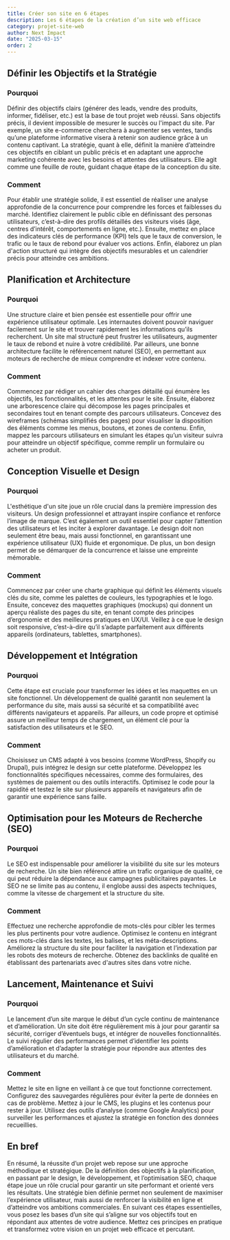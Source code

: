 ```yaml
---
title: Créer son site en 6 étapes
description: Les 6 étapes de la création d’un site web efficace
category: projet-site-web
author: Next Impact
date: "2025-03-15"
order: 2
---
```


 ##  Définir les Objectifs et la Stratégie 

 ###  Pourquoi 

Définir des objectifs clairs (générer des leads, vendre des produits, informer, fidéliser, etc.) est la base de tout projet web réussi. Sans objectifs précis, il devient impossible de mesurer le succès ou l'impact du site. Par exemple, un site e-commerce cherchera à augmenter ses ventes, tandis qu’une plateforme informative visera à retenir son audience grâce à un contenu captivant. La stratégie, quant à elle, définit la manière d’atteindre ces objectifs en ciblant un public précis et en adaptant une approche marketing cohérente avec les besoins et attentes des utilisateurs. Elle agit comme une feuille de route, guidant chaque étape de la conception du site.

 ###  Comment 

Pour établir une stratégie solide, il est essentiel de réaliser une analyse approfondie de la concurrence pour comprendre les forces et faiblesses du marché. Identifiez clairement le public cible en définissant des personas utilisateurs, c’est-à-dire des profils détaillés des visiteurs visés (âge, centres d’intérêt, comportements en ligne, etc.). Ensuite, mettez en place des indicateurs clés de performance (KPI) tels que le taux de conversion, le trafic ou le taux de rebond pour évaluer vos actions. Enfin, élaborez un plan d'action structuré qui intègre des objectifs mesurables et un calendrier précis pour atteindre ces ambitions.


 ##  Planification et Architecture 

 ###  Pourquoi 

Une structure claire et bien pensée est essentielle pour offrir une expérience utilisateur optimale. Les internautes doivent pouvoir naviguer facilement sur le site et trouver rapidement les informations qu’ils recherchent. Un site mal structuré peut frustrer les utilisateurs, augmenter le taux de rebond et nuire à votre crédibilité. Par ailleurs, une bonne architecture facilite le référencement naturel (SEO), en permettant aux moteurs de recherche de mieux comprendre et indexer votre contenu.

 ###  Comment 

Commencez par rédiger un cahier des charges détaillé qui énumère les objectifs, les fonctionnalités, et les attentes pour le site. Ensuite, élaborez une arborescence claire qui décompose les pages principales et secondaires tout en tenant compte des parcours utilisateurs. Concevez des wireframes (schémas simplifiés des pages) pour visualiser la disposition des éléments comme les menus, boutons, et zones de contenu. Enfin, mappez les parcours utilisateurs en simulant les étapes qu’un visiteur suivra pour atteindre un objectif spécifique, comme remplir un formulaire ou acheter un produit.


 ##  Conception Visuelle et Design 

 ###  Pourquoi 

L'esthétique d'un site joue un rôle crucial dans la première impression des visiteurs. Un design professionnel et attrayant inspire confiance et renforce l’image de marque. C’est également un outil essentiel pour capter l’attention des utilisateurs et les inciter à explorer davantage. Le design doit non seulement être beau, mais aussi fonctionnel, en garantissant une expérience utilisateur (UX) fluide et ergonomique. De plus, un bon design permet de se démarquer de la concurrence et laisse une empreinte mémorable.

 ###  Comment 

Commencez par créer une charte graphique qui définit les éléments visuels clés du site, comme les palettes de couleurs, les typographies et le logo. Ensuite, concevez des maquettes graphiques (mockups) qui donnent un aperçu réaliste des pages du site, en tenant compte des principes d’ergonomie et des meilleures pratiques en UX/UI. Veillez à ce que le design soit responsive, c’est-à-dire qu’il s’adapte parfaitement aux différents appareils (ordinateurs, tablettes, smartphones).


 ##  Développement et Intégration 

 ###  Pourquoi 

Cette étape est cruciale pour transformer les idées et les maquettes en un site fonctionnel. Un développement de qualité garantit non seulement la performance du site, mais aussi sa sécurité et sa compatibilité avec différents navigateurs et appareils. Par ailleurs, un code propre et optimisé assure un meilleur temps de chargement, un élément clé pour la satisfaction des utilisateurs et le SEO.

 ###  Comment 

Choisissez un CMS adapté à vos besoins (comme WordPress, Shopify ou Drupal), puis intégrez le design sur cette plateforme. Développez les fonctionnalités spécifiques nécessaires, comme des formulaires, des systèmes de paiement ou des outils interactifs. Optimisez le code pour la rapidité et testez le site sur plusieurs appareils et navigateurs afin de garantir une expérience sans faille.


 ##  Optimisation pour les Moteurs de Recherche (SEO) 

 ###  Pourquoi 

Le SEO est indispensable pour améliorer la visibilité du site sur les moteurs de recherche. Un site bien référencé attire un trafic organique de qualité, ce qui peut réduire la dépendance aux campagnes publicitaires payantes. Le SEO ne se limite pas au contenu, il englobe aussi des aspects techniques, comme la vitesse de chargement et la structure du site.

 ###  Comment 

Effectuez une recherche approfondie de mots-clés pour cibler les termes les plus pertinents pour votre audience. Optimisez le contenu en intégrant ces mots-clés dans les textes, les balises, et les méta-descriptions. Améliorez la structure du site pour faciliter la navigation et l’indexation par les robots des moteurs de recherche. Obtenez des backlinks de qualité en établissant des partenariats avec d'autres sites dans votre niche.

 ##  Lancement, Maintenance et Suivi 

 ###  Pourquoi 

Le lancement d’un site marque le début d’un cycle continu de maintenance et d’amélioration. Un site doit être régulièrement mis à jour pour garantir sa sécurité, corriger d’éventuels bugs, et intégrer de nouvelles fonctionnalités. Le suivi régulier des performances permet d’identifier les points d’amélioration et d’adapter la stratégie pour répondre aux attentes des utilisateurs et du marché.

 ###  Comment 

Mettez le site en ligne en veillant à ce que tout fonctionne correctement. Configurez des sauvegardes régulières pour éviter la perte de données en cas de problème. Mettez à jour le CMS, les plugins et les contenus pour rester à jour. Utilisez des outils d’analyse (comme Google Analytics) pour surveiller les performances et ajustez la stratégie en fonction des données recueillies.

 ## En bref

En résumé, la réussite d’un projet web repose sur une approche méthodique et stratégique. De la définition des objectifs à la planification, en passant par le design, le développement, et l’optimisation SEO, chaque étape joue un rôle crucial pour garantir un site performant et orienté vers les résultats. Une stratégie bien définie permet non seulement de maximiser l’expérience utilisateur, mais aussi de renforcer la visibilité en ligne et d’atteindre vos ambitions commerciales. En suivant ces étapes essentielles, vous posez les bases d’un site qui s’aligne sur vos objectifs tout en répondant aux attentes de votre audience. Mettez ces principes en pratique et transformez votre vision en un projet web efficace et percutant.